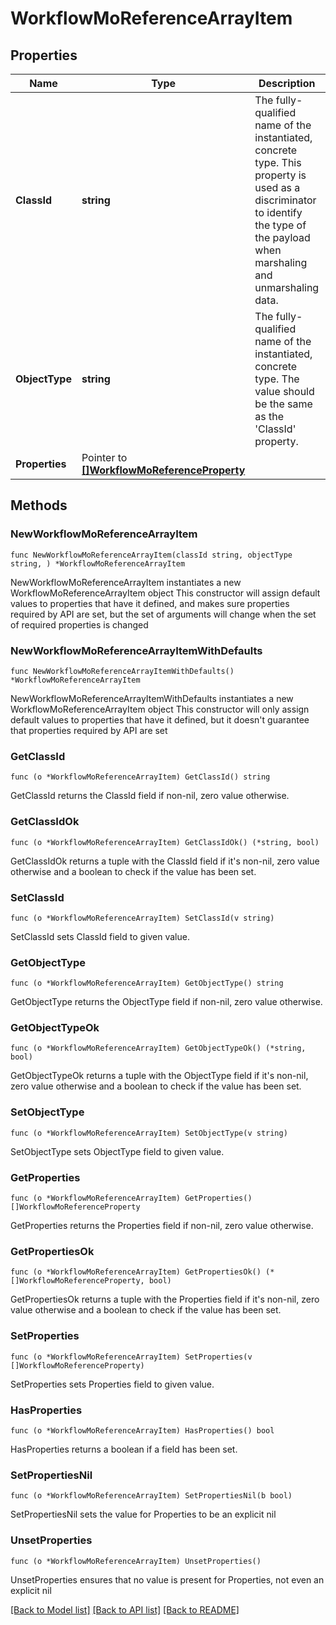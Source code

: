 # WorkflowMoReferenceArrayItem

## Properties

Name | Type | Description | Notes
------------ | ------------- | ------------- | -------------
**ClassId** | **string** | The fully-qualified name of the instantiated, concrete type. This property is used as a discriminator to identify the type of the payload when marshaling and unmarshaling data. | [default to "workflow.MoReferenceArrayItem"]
**ObjectType** | **string** | The fully-qualified name of the instantiated, concrete type. The value should be the same as the &#39;ClassId&#39; property. | [default to "workflow.MoReferenceArrayItem"]
**Properties** | Pointer to [**[]WorkflowMoReferenceProperty**](workflow.MoReferenceProperty.md) |  | [optional] 

## Methods

### NewWorkflowMoReferenceArrayItem

`func NewWorkflowMoReferenceArrayItem(classId string, objectType string, ) *WorkflowMoReferenceArrayItem`

NewWorkflowMoReferenceArrayItem instantiates a new WorkflowMoReferenceArrayItem object
This constructor will assign default values to properties that have it defined,
and makes sure properties required by API are set, but the set of arguments
will change when the set of required properties is changed

### NewWorkflowMoReferenceArrayItemWithDefaults

`func NewWorkflowMoReferenceArrayItemWithDefaults() *WorkflowMoReferenceArrayItem`

NewWorkflowMoReferenceArrayItemWithDefaults instantiates a new WorkflowMoReferenceArrayItem object
This constructor will only assign default values to properties that have it defined,
but it doesn't guarantee that properties required by API are set

### GetClassId

`func (o *WorkflowMoReferenceArrayItem) GetClassId() string`

GetClassId returns the ClassId field if non-nil, zero value otherwise.

### GetClassIdOk

`func (o *WorkflowMoReferenceArrayItem) GetClassIdOk() (*string, bool)`

GetClassIdOk returns a tuple with the ClassId field if it's non-nil, zero value otherwise
and a boolean to check if the value has been set.

### SetClassId

`func (o *WorkflowMoReferenceArrayItem) SetClassId(v string)`

SetClassId sets ClassId field to given value.


### GetObjectType

`func (o *WorkflowMoReferenceArrayItem) GetObjectType() string`

GetObjectType returns the ObjectType field if non-nil, zero value otherwise.

### GetObjectTypeOk

`func (o *WorkflowMoReferenceArrayItem) GetObjectTypeOk() (*string, bool)`

GetObjectTypeOk returns a tuple with the ObjectType field if it's non-nil, zero value otherwise
and a boolean to check if the value has been set.

### SetObjectType

`func (o *WorkflowMoReferenceArrayItem) SetObjectType(v string)`

SetObjectType sets ObjectType field to given value.


### GetProperties

`func (o *WorkflowMoReferenceArrayItem) GetProperties() []WorkflowMoReferenceProperty`

GetProperties returns the Properties field if non-nil, zero value otherwise.

### GetPropertiesOk

`func (o *WorkflowMoReferenceArrayItem) GetPropertiesOk() (*[]WorkflowMoReferenceProperty, bool)`

GetPropertiesOk returns a tuple with the Properties field if it's non-nil, zero value otherwise
and a boolean to check if the value has been set.

### SetProperties

`func (o *WorkflowMoReferenceArrayItem) SetProperties(v []WorkflowMoReferenceProperty)`

SetProperties sets Properties field to given value.

### HasProperties

`func (o *WorkflowMoReferenceArrayItem) HasProperties() bool`

HasProperties returns a boolean if a field has been set.

### SetPropertiesNil

`func (o *WorkflowMoReferenceArrayItem) SetPropertiesNil(b bool)`

 SetPropertiesNil sets the value for Properties to be an explicit nil

### UnsetProperties
`func (o *WorkflowMoReferenceArrayItem) UnsetProperties()`

UnsetProperties ensures that no value is present for Properties, not even an explicit nil

[[Back to Model list]](../README.md#documentation-for-models) [[Back to API list]](../README.md#documentation-for-api-endpoints) [[Back to README]](../README.md)


